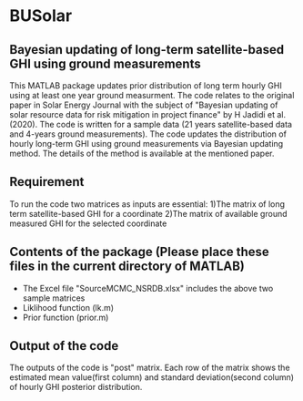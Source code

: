 # BUSolar 
## Bayesian updating of long-term satellite-based GHI using ground measurements
This MATLAB package updates prior distribution of long term hourly GHI using at least one year ground measurment. The code relates to the original paper in Solar Energy Journal with the subject of "Bayesian updating of solar resource data for risk mitigation in project finance" by H Jadidi et al.(2020).
The code is written for a sample data (21 years satellite-based data and 4-years ground measurements). The code updates the distribution of hourly long-term GHI using ground measurements via Bayesian updating method. The details of the method is available at the mentioned paper. 
## Requirement
To run the code two matrices as inputs are essential:
1)The matrix of long term satellite-based GHI for a coordinate 
2)The matrix of available ground measured GHI for the selected coordinate  
## Contents of the package (Please place these files in the current directory of MATLAB)
- The Excel file "SourceMCMC_NSRDB.xlsx" includes the above two sample matrices
- Liklihood function (lk.m) 
- Prior function (prior.m)
## Output of the code
The outputs of the code is "post" matrix. Each row of the matrix shows the estimated mean value(first column) and standard deviation(second column) of hourly GHI posterior distribution.
